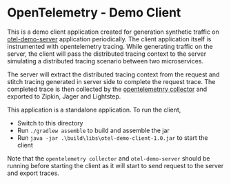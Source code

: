 # OpenTelemetry - Demo Client

This is a demo client application created for generation synthetic traffic on [otel-demo-server](../otel-demo-server)
application periodically. The client application itself is instrumented with opentelemetry tracing. While generating 
traffic on the server, the client will pass the distributed tracing context to the server simulating a distributed 
tracing scenario between two microservices.

The server will extract the distributed tracing context from the request and stitch tracing generated in server side to
complete the request trace. The completed trace is then collected by the [opentelemetnry collector](../tracing) and
exported to Zipkin, Jager and Lightstep.

This application is a standalone application. To run the client,
* Switch to this directory
* Run `./gradlew assemble` to build and assemble the jar
* Run `java -jar .\build\libs\otel-demo-client-1.0.jar` to start the client

Note that the `opentelemetry collector` and `otel-demo-server` should be running before starting the 
client as it will start to send request to the server and export traces.
